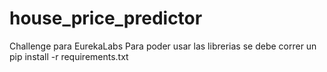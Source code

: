 # house_price_predictor
Challenge para EurekaLabs
Para poder usar las librerias se debe correr un pip install -r requirements.txt 
